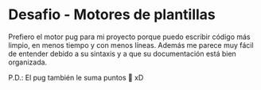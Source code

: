 # Desafio - Motores de plantillas

   Prefiero el motor pug para mi proyecto porque puedo escribir código más limpio, en menos tiempo y con menos líneas. 
   Además me parece muy fácil de entender debido a su sintaxis y a que su documentación está bien organizada.

   P.D.: El pug también le suma puntos :dog: xD